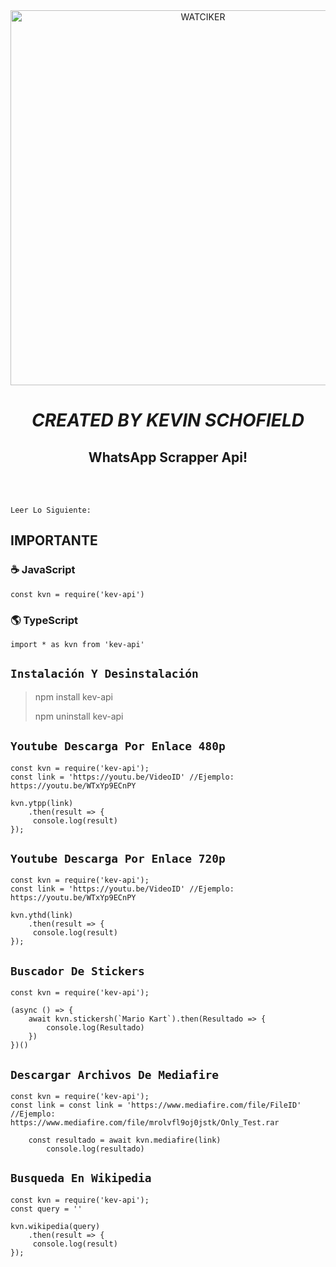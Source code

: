<div align="center">
<img src="https://i.ibb.co/xSk861N/k.png" alt="WATCIKER" width="600" />

# _**CREATED BY KEVIN SCHOFIELD**_

## WhatsApp Scrapper Api!
> 
>
</div><br/>
<br/>

```
Leer Lo Siguiente:
```

## IMPORTANTE

### ☕ JavaScript
```JS
const kvn = require('kev-api')
```
### 🌎 TypeScript
```TS 
import * as kvn from 'kev-api'
```

## ```Instalación Y Desinstalación```
> npm install kev-api
>  
> npm uninstall kev-api


## ```Youtube Descarga Por Enlace 480p```
``` 
const kvn = require('kev-api');
const link = 'https://youtu.be/VideoID' //Ejemplo: https://youtu.be/WTxYp9ECnPY

kvn.ytpp(link)
    .then(result => {
     console.log(result)
});
```

## ```Youtube Descarga Por Enlace 720p```
``` 
const kvn = require('kev-api');
const link = 'https://youtu.be/VideoID' //Ejemplo: https://youtu.be/WTxYp9ECnPY

kvn.ythd(link)
    .then(result => {
     console.log(result)
});
```

## ```Buscador De Stickers```
``` 
const kvn = require('kev-api');

(async () => {
    await kvn.stickersh(`Mario Kart`).then(Resultado => {
        console.log(Resultado)
    })
})()
```

## ```Descargar Archivos De Mediafire```
``` 
const kvn = require('kev-api');
const link = const link = 'https://www.mediafire.com/file/FileID' //Ejemplo: https://www.mediafire.com/file/mrolvfl9oj0jstk/Only_Test.rar

    const resultado = await kvn.mediafire(link)
        console.log(resultado)
```

## ```Busqueda En Wikipedia```
``` 
const kvn = require('kev-api');
const query = ''

kvn.wikipedia(query)
    .then(result => {
     console.log(result)
});
```
